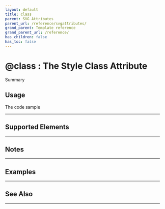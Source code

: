 ```yaml
---
layout: default
title: class
parent: SVG Attributes
parent_url: /reference/svgattributes/
grand_parent: Template reference
grand_parent_url: /reference/
has_children: false
has_toc: false
---
```


# @class : The Style Class Attribute

Summary

## Usage

 The code sample

---

## Supported Elements


---

## Notes


---

## Examples


---


## See Also


---

